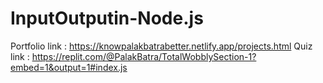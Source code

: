 # InputOutputin-Node.js

Portfolio link : https://knowpalakbatrabetter.netlify.app/projects.html
Quiz link : https://replit.com/@PalakBatra/TotalWobblySection-1?embed=1&output=1#index.js
